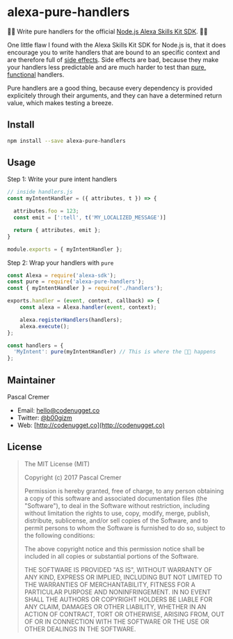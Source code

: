 # alexa-pure-handlers

🌟🦄 Write pure handlers for the official [Node.js Alexa Skills Kit SDK](https://github.com/alexa/alexa-skills-kit-sdk-for-nodejs). 🦄🌟

One little flaw I found with the Alexa Skills Kit SDK for Node.js is, that it does encourage you to write handlers that are bound to an specific context and are therefore full of [side effects](https://en.wikipedia.org/wiki/Side_effect_(computer_science)). Side effects are bad, because they make your handlers less predictable and are much harder to test than [pure, functional](https://en.wikipedia.org/wiki/Pure_function) handlers.

Pure handlers are a good thing, because every dependency is provided explicitely through their arguments, and they can have a determined return value, which makes testing a breeze.

## Install

```bash
npm install --save alexa-pure-handlers
```

## Usage

Step 1: Write your pure intent handlers

```javascript
// inside handlers.js
const myIntentHandler = ({ attributes, t }) => {

  attributes.foo = 123;
  const emit = [':tell', t('MY_LOCALIZED_MESSAGE')]

  return { attributes, emit };
}

module.exports = { myIntentHandler };
```

Step 2: Wrap your handlers with `pure`

```javascript
const Alexa = require('alexa-sdk');
const pure = require('alexa-pure-handlers');
const { myIntentHandler } = require('./handlers');

exports.handler = (event, context, callback) => {
    const alexa = Alexa.handler(event, context);

    alexa.registerHandlers(handlers);
    alexa.execute();
};

const handlers = {
  'MyIntent': pure(myIntentHandler) // This is where the 🌟🦄 happens
};
```

## Maintainer

Pascal Cremer

* Email: <hello@codenugget.co>
* Twitter: [@b00gizm](https://twitter.com/b00gizm)
* Web: [http://codenugget.co](http://codenugget.co)

## License

> The MIT License (MIT)
>
> Copyright (c) 2017 Pascal Cremer
>
>Permission is hereby granted, free of charge, to any person obtaining a copy
>of this software and associated documentation files (the "Software"), to deal
>in the Software without restriction, including without limitation the rights
>to use, copy, modify, merge, publish, distribute, sublicense, and/or sell
>copies of the Software, and to permit persons to whom the Software is
>furnished to do so, subject to the following conditions:
>
>The above copyright notice and this permission notice shall be included in all
>copies or substantial portions of the Software.
>
>THE SOFTWARE IS PROVIDED "AS IS", WITHOUT WARRANTY OF ANY KIND, EXPRESS OR
>IMPLIED, INCLUDING BUT NOT LIMITED TO THE WARRANTIES OF MERCHANTABILITY,
>FITNESS FOR A PARTICULAR PURPOSE AND NONINFRINGEMENT. IN NO EVENT SHALL THE
>AUTHORS OR COPYRIGHT HOLDERS BE LIABLE FOR ANY CLAIM, DAMAGES OR OTHER
>LIABILITY, WHETHER IN AN ACTION OF CONTRACT, TORT OR OTHERWISE, ARISING FROM,
>OUT OF OR IN CONNECTION WITH THE SOFTWARE OR THE USE OR OTHER DEALINGS IN THE
>SOFTWARE.

